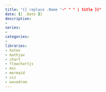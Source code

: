 ```yaml
---
title: "{{ replace .Name "-" " " | title }}"
date: {{ .Date }}
description:
-
series:
-
categories:
-
libraries:
- katex
- mathjax
- chart
- flowchartjs
- msc
- mermaid
- viz
- wavedrom
---
```

